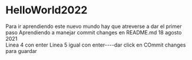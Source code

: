 # HelloWorld2022
Para ir aprendiendo este nuevo mundo hay que atreverse a dar el primer paso
Aprendiendo a manejar commit changes en README.md 18 agosto 2021  
Linea 4 con enter
Linea 5 igual con enter----dar click en COmmit changes para guardar
